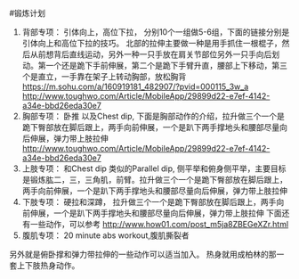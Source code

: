 #锻炼计划
1. 背部专项：
    引体向上，高位下拉， 分别10个一组做5-6组，下面的链接分别是引体向上和高位下拉的技巧。 北部的拉伸主要做一种是用手抓住一根棍子，然后从前想背后直线运动，另外一种一只手放在肩关节部位另外一只手向后划动。第一个还是跪下手前伸展，第二个是跪下手臂升直，腰部上下移动，第三个是直立，一手靠在架子上转动胸部，放松胸背
https://m.sohu.com/a/160919181_482907/?pvid=000115_3w_a
http://www.toughwo.com/Article/MobileApp/29899d22-e7ef-4142-a34e-bbd26eda30e7
2. 胸部专项：
     卧推 以及Chest dip, 下面是胸部动作的介绍，拉升做三个一个是跪下臀部放在脚后跟上，两手向前伸展，一个是趴下两手撑地头和腰部尽量向后伸展，弹力带上肢拉伸
http://www.toughwo.com/Article/MobileApp/29899d22-e7ef-4142-a34e-bbd26eda30e7
3. 上肢专项：
    和Chest dip 类似的Parallel dip, 侧平举和俯身侧平举，主要目标是锻炼肱二，三，三角肌，前臂。拉升做三个一个是跪下臀部放在脚后跟上，两手向前伸展，一个是趴下两手撑地头和腰部尽量向后伸展，弹力带上肢拉伸
4. 下肢专项：
    硬拉和深蹲， 拉升做三个一个是跪下臀部放在脚后跟上，两手向前伸展，一个是趴下两手撑地头和腰部尽量向后伸展，弹力带上肢拉伸
     下面还有一些动作，可以参考
http://www.how01.com/post_m5ja8ZBEGeXZr.html
5. 腹肌专项：
      20 minute abs workout,腹肌撕裂者

另外就是俯卧撑和弹力带拉伸的一些动作可以适当加入。
热身就用成柏林的那一套上下肢热身动作。
